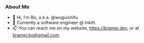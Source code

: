 ### About Me
- 👋 Hi, I’m Bo, a.k.a. @wuguishifu
- 💞️ Currently a software engineer @ Inkitt.
- 📫 You can reach me on my website, <https://bramer.dev>, or at [bramer.bo@gmail.com](mailto:bramer.bo+website@gmail.com).
